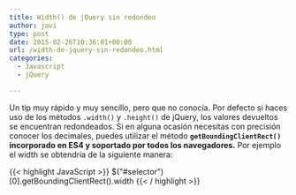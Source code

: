 ```yaml
---
title: Width() de jQuery sin redondeo
author: javi
type: post
date: 2015-02-26T10:36:01+00:00
url: /width-de-jquery-sin-redondeo.html
categories:
  - Javascript
  - jQuery

---
```

Un tip muy rápido y muy sencillo, pero que no conocía. Por defecto si haces uso de los métodos `.width()` y `.height()` de jQuery, los valores devueltos se encuentran redondeados. Si en alguna ocasión necesitas con precisión conocer los decimales, puedes utilizar el método **`getBoundingClientRect()` incorporado en ES4 y soportado por todos los navegadores.** Por ejemplo el width se obtendría de la siguiente manera:

{{< highlight JavaScript >}}
$("#selector")[0].getBoundingClientRect().width
{{< / highlight >}}
